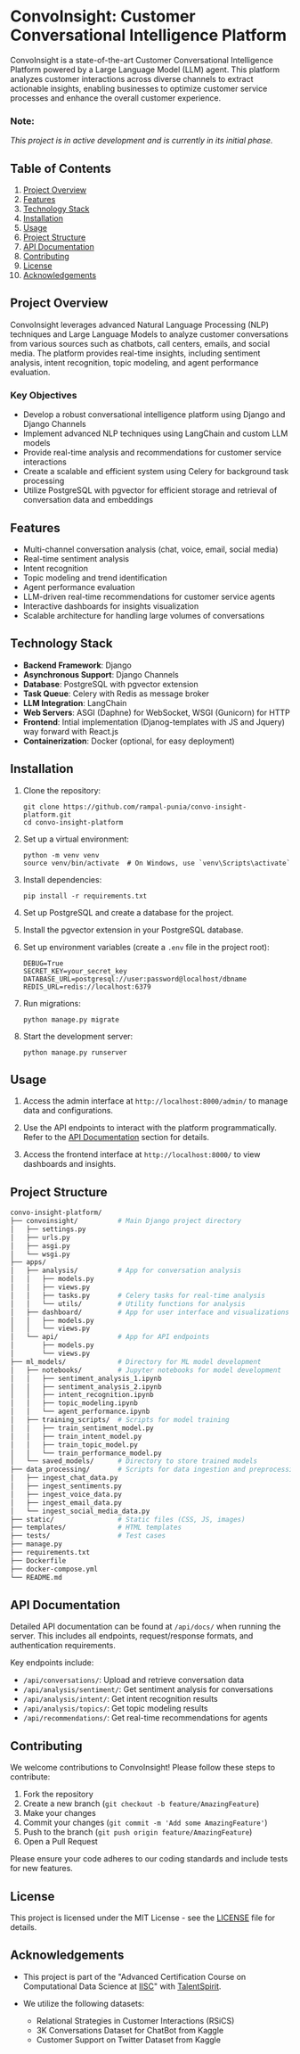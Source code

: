 # ConvoInsight: Customer Conversational Intelligence Platform

ConvoInsight is a state-of-the-art Customer Conversational Intelligence Platform powered by a Large Language Model (LLM) agent. This platform analyzes customer interactions across diverse channels to extract actionable insights, enabling businesses to optimize customer service processes and enhance the overall customer experience.

### Note:

*This project is in active development and is currently in its initial phase.*

## Table of Contents

1. [Project Overview](#project-overview)
2. [Features](#features)
3. [Technology Stack](#technology-stack)
4. [Installation](#installation)
5. [Usage](#usage)
6. [Project Structure](#project-structure)
7. [API Documentation](#api-documentation)
8. [Contributing](#contributing)
9. [License](#license)
10. [Acknowledgements](#acknowledgements)

## Project Overview

ConvoInsight leverages advanced Natural Language Processing (NLP) techniques and Large Language Models to analyze customer conversations from various sources such as chatbots, call centers, emails, and social media. The platform provides real-time insights, including sentiment analysis, intent recognition, topic modeling, and agent performance evaluation.

### Key Objectives

- Develop a robust conversational intelligence platform using Django and Django Channels
- Implement advanced NLP techniques using LangChain and custom LLM models
- Provide real-time analysis and recommendations for customer service interactions
- Create a scalable and efficient system using Celery for background task processing
- Utilize PostgreSQL with pgvector for efficient storage and retrieval of conversation data and embeddings

## Features

- Multi-channel conversation analysis (chat, voice, email, social media)
- Real-time sentiment analysis
- Intent recognition
- Topic modeling and trend identification
- Agent performance evaluation
- LLM-driven real-time recommendations for customer service agents
- Interactive dashboards for insights visualization
- Scalable architecture for handling large volumes of conversations

## Technology Stack

- **Backend Framework**: Django
- **Asynchronous Support**: Django Channels
- **Database**: PostgreSQL with pgvector extension
- **Task Queue**: Celery with Redis as message broker
- **LLM Integration**: LangChain
- **Web Servers**: ASGI (Daphne) for WebSocket, WSGI (Gunicorn) for HTTP
- **Frontend**: Intial implementation (Djanog-templates with JS and Jquery) way forward with React.js
- **Containerization**: Docker (optional, for easy deployment)

## Installation

1. Clone the repository:
   ```
   git clone https://github.com/rampal-punia/convo-insight-platform.git
   cd convo-insight-platform
   ```

2. Set up a virtual environment:
   ```
   python -m venv venv
   source venv/bin/activate  # On Windows, use `venv\Scripts\activate`
   ```

3. Install dependencies:
   ```
   pip install -r requirements.txt
   ```

4. Set up PostgreSQL and create a database for the project.

5. Install the pgvector extension in your PostgreSQL database.

6. Set up environment variables (create a `.env` file in the project root):
   ```
   DEBUG=True
   SECRET_KEY=your_secret_key
   DATABASE_URL=postgresql://user:password@localhost/dbname
   REDIS_URL=redis://localhost:6379
   ```

7. Run migrations:
   ```
   python manage.py migrate
   ```

8. Start the development server:
   ```
   python manage.py runserver
   ```

## Usage

1. Access the admin interface at `http://localhost:8000/admin/` to manage data and configurations.

2. Use the API endpoints to interact with the platform programmatically. Refer to the [API Documentation](#api-documentation) section for details.

3. Access the frontend interface at `http://localhost:8000/` to view dashboards and insights.

## Project Structure

```bash
convo-insight-platform/
├── convoinsight/          # Main Django project directory
│   ├── settings.py
│   ├── urls.py
│   ├── asgi.py
│   └── wsgi.py
├── apps/
│   ├── analysis/          # App for conversation analysis
│   │   ├── models.py
│   │   ├── views.py
│   │   ├── tasks.py       # Celery tasks for real-time analysis
│   │   └── utils/         # Utility functions for analysis
│   ├── dashboard/         # App for user interface and visualizations
│   │   ├── models.py
│   │   └── views.py
│   └── api/               # App for API endpoints
│       ├── models.py
│       └── views.py
├── ml_models/             # Directory for ML model development
│   ├── notebooks/         # Jupyter notebooks for model development
│   │   ├── sentiment_analysis_1.ipynb
│   │   ├── sentiment_analysis_2.ipynb
│   │   ├── intent_recognition.ipynb
│   │   ├── topic_modeling.ipynb
│   │   └── agent_performance.ipynb
│   ├── training_scripts/  # Scripts for model training
│   │   ├── train_sentiment_model.py
│   │   ├── train_intent_model.py
│   │   ├── train_topic_model.py
│   │   └── train_performance_model.py
│   └── saved_models/      # Directory to store trained models
├── data_processing/       # Scripts for data ingestion and preprocessing
│   ├── ingest_chat_data.py
│   ├── ingest_sentiments.py
│   ├── ingest_voice_data.py
│   ├── ingest_email_data.py
│   └── ingest_social_media_data.py
├── static/                # Static files (CSS, JS, images)
├── templates/             # HTML templates
├── tests/                 # Test cases
├── manage.py
├── requirements.txt
├── Dockerfile
├── docker-compose.yml
└── README.md
```

## API Documentation

Detailed API documentation can be found at `/api/docs/` when running the server. This includes all endpoints, request/response formats, and authentication requirements.

Key endpoints include:
- `/api/conversations/`: Upload and retrieve conversation data
- `/api/analysis/sentiment/`: Get sentiment analysis for conversations
- `/api/analysis/intent/`: Get intent recognition results
- `/api/analysis/topics/`: Get topic modeling results
- `/api/recommendations/`: Get real-time recommendations for agents

## Contributing

We welcome contributions to ConvoInsight! Please follow these steps to contribute:

1. Fork the repository
2. Create a new branch (`git checkout -b feature/AmazingFeature`)
3. Make your changes
4. Commit your changes (`git commit -m 'Add some AmazingFeature'`)
5. Push to the branch (`git push origin feature/AmazingFeature`)
6. Open a Pull Request

Please ensure your code adheres to our coding standards and include tests for new features.

## License

This project is licensed under the MIT License - see the [LICENSE](LICENSE) file for details.

## Acknowledgements

- This project is part of the "Advanced Certification Course on Computational Data Science at [IISC](https://iisc.ac.in/)" with [TalentSpirit](https://talentsprint.com/course/computational-data-science-iisc-bangalore). 

- We utilize the following datasets:
  - Relational Strategies in Customer Interactions (RSiCS)
  - 3K Conversations Dataset for ChatBot from Kaggle
  - Customer Support on Twitter Dataset from Kaggle
